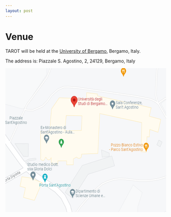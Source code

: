 ```yaml
---
layout: post
---
```

# Venue

TAROT will be held at the [University of Bergamo](https://www.unibg.it/), Bergamo, Italy.

The address is:
Piazzale S. Agostino, 2, 24129, Bergamo, Italy

<img src="/assets/images/Map.png" alt="TAROT2024 location" style="width:600px; height:450px" class="center"/>
 

